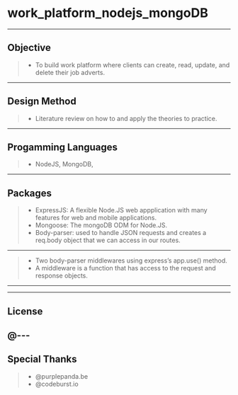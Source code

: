 # work_platform_nodejs_mongoDB
---
## Objective
>- To build work platform where clients can create, read, update, and delete their job adverts.
---
## Design Method
>- Literature review on how to and apply the theories to practice.
---
## Progamming Languages
>- NodeJS, MongoDB, 
---
## Packages
>- ExpressJS: A flexible Node.JS web appplication with many features for web and mobile applications.
>- Mongoose: The mongoDB ODM for Node.JS.
>- Body-parser: used to handle JSON requests and creates a req.body object that we can access in our routes.
---
>- Two body-parser middlewares using express’s app.use() method.
>- A middleware is a function that has access to the request and response objects.
---
---
## License
@---
---
## Special Thanks
>- @purplepanda.be
>- @codeburst.io
